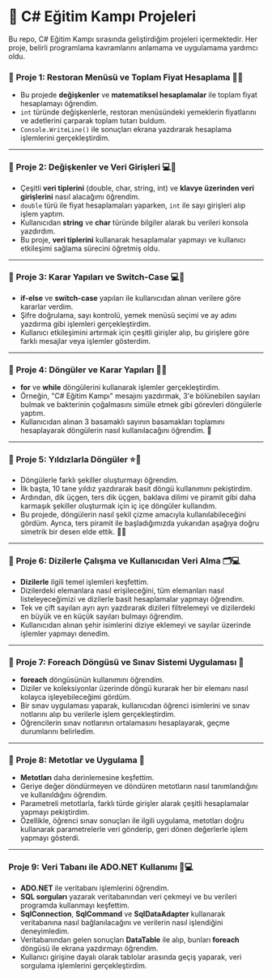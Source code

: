 # 🚀 **C# Eğitim Kampı Projeleri**

Bu repo, C# Eğitim Kampı sırasında geliştirdiğim projeleri içermektedir. Her proje, belirli programlama kavramlarını anlamama ve uygulamama yardımcı oldu.

### 📜 **Proje 1: Restoran Menüsü ve Toplam Fiyat Hesaplama 🍔💸**
- Bu projede **değişkenler** ve **matematiksel hesaplamalar** ile toplam fiyat hesaplamayı öğrendim.
- `int` türünde değişkenlerle, restoran menüsündeki yemeklerin fiyatlarını ve adetlerini çarparak toplam tutarı buldum.
- `Console.WriteLine()` ile sonuçları ekrana yazdırarak hesaplama işlemlerini gerçekleştirdim.

---

### 📜 **Proje 2: Değişkenler ve Veri Girişleri 💻📝**
- Çeşitli **veri tiplerini** (double, char, string, int) ve **klavye üzerinden veri girişlerini** nasıl alacağımı öğrendim.
- `double` türü ile fiyat hesaplamaları yaparken, `int` ile sayı girişleri alıp işlem yaptım.
- Kullanıcıdan **string** ve **char** türünde bilgiler alarak bu verileri konsola yazdırdım.
- Bu proje, **veri tiplerini** kullanarak hesaplamalar yapmayı ve kullanıcı etkileşimi sağlama sürecini öğretmiş oldu.

---

### 📜 **Proje 3: Karar Yapıları ve Switch-Case 💻🔄**
- **if-else** ve **switch-case** yapıları ile kullanıcıdan alınan verilere göre kararlar verdim.
- Şifre doğrulama, sayı kontrolü, yemek menüsü seçimi ve ay adını yazdırma gibi işlemleri gerçekleştirdim.
- Kullanıcı etkileşimini artırmak için çeşitli girişler alıp, bu girişlere göre farklı mesajlar veya işlemler gösterdim.

---

### 📜 **Proje 4: Döngüler ve Karar Yapıları 🔄🔢**
- **for** ve **while** döngülerini kullanarak işlemler gerçekleştirdim.
- Örneğin, "C# Eğitim Kampı" mesajını yazdırmak, 3'e bölünebilen sayıları bulmak ve bakterinin çoğalmasını simüle etmek gibi görevleri döngülerle yaptım.
- Kullanıcıdan alınan 3 basamaklı sayının basamakları toplamını hesaplayarak döngülerin nasıl kullanılacağını öğrendim. 🎯

---

### 📜 **Proje 5: Yıldızlarla Döngüler ⭐🔢**
- Döngülerle farklı şekiller oluşturmayı öğrendim.
- İlk başta, 10 tane yıldız yazdırarak basit döngü kullanımını pekiştirdim.
- Ardından, dik üçgen, ters dik üçgen, baklava dilimi ve piramit gibi daha karmaşık şekiller oluşturmak için iç içe döngüler kullandım.
- Bu projede, döngülerin nasıl şekil çizme amacıyla kullanılabileceğini gördüm. Ayrıca, ters piramit ile başladığımızda yukarıdan aşağıya doğru simetrik bir desen elde ettik. 🏰✨

---

### 📜 **Proje 6: Dizilerle Çalışma ve Kullanıcıdan Veri Alma 🗂️💻**
- **Dizilerle** ilgili temel işlemleri keşfettim.
- Dizilerdeki elemanlara nasıl erişileceğini, tüm elemanları nasıl listeleyeceğimizi ve dizilerle basit hesaplamalar yapmayı öğrendim.
- Tek ve çift sayıları ayrı ayrı yazdırarak dizileri filtrelemeyi ve dizilerdeki en büyük ve en küçük sayıları bulmayı öğrendim.
- Kullanıcıdan alınan şehir isimlerini diziye eklemeyi ve sayılar üzerinde işlemler yapmayı denedim.

---

### 📜 **Proje 7: Foreach Döngüsü ve Sınav Sistemi Uygulaması 📝**
- **foreach** döngüsünün kullanımını öğrendim.
- Diziler ve koleksiyonlar üzerinde döngü kurarak her bir elemanı nasıl kolayca işleyebileceğimi gördüm.
- Bir sınav uygulaması yaparak, kullanıcıdan öğrenci isimlerini ve sınav notlarını alıp bu verilerle işlem gerçekleştirdim.
- Öğrencilerin sınav notlarının ortalamasını hesaplayarak, geçme durumlarını belirledim.

---

### 📜 **Proje 8: Metotlar ve Uygulama 📝**
- **Metotları** daha derinlemesine keşfettim.
- Geriye değer döndürmeyen ve döndüren metotların nasıl tanımlandığını ve kullanıldığını öğrendim.
- Parametreli metotlarla, farklı türde girişler alarak çeşitli hesaplamalar yapmayı pekiştirdim.
- Özellikle, öğrenci sınav sonuçları ile ilgili uygulama, metotları doğru kullanarak parametrelerle veri gönderip, geri dönen değerlerle işlem yapmayı gösterdi.

---

### **Proje 9: Veri Tabanı ile ADO.NET Kullanımı 💾💻**
- **ADO.NET** ile veritabanı işlemlerini öğrendim.
- **SQL sorguları** yazarak veritabanından veri çekmeyi ve bu verileri programda kullanmayı keşfettim.
- **SqlConnection**, **SqlCommand** ve **SqlDataAdapter** kullanarak veritabanına nasıl bağlanılacağını ve verilerin nasıl işlendiğini deneyimledim.
- Veritabanından gelen sonuçları **DataTable** ile alıp, bunları **foreach** döngüsü ile ekrana yazdırmayı öğrendim.
- Kullanıcı girişine dayalı olarak tablolar arasında geçiş yaparak, veri sorgulama işlemlerini gerçekleştirdim.
